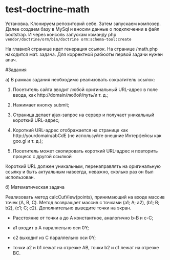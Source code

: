 # test-doctrine-math
Установка.
Клонируем репозиторий себе. Затем запускаем композер. Далее создаем базу в MySql и вносим данные о подключении в файл bootstrap. И через консоль запускам команду php `vendor/doctrine/orm/bin/doctrine orm:schema-tool:create`

На главной странице идет генерация ссылок. На странице /math.php находится мат. задача.
Для корректной рабюоты первой задачи нужен апач.

#Задания

а) В рамках задания необходимо реализовать сократитель ссылок:
 
1. Посетитель сайта вводит любой оригинальный URL-адрес в поле ввода, как http://domain/любой/путь/и т. д.;

2. Нажимает кнопку submit;

3. Страница делает ajax-запрос на сервер и получает уникальный короткий URL-адрес;

4. Короткий URL-адрес отображается на странице как http://yourdomain/abCdE (не используйте внешние Интерфейсы как goo.gl и т. д.);

5. Посетитель может скопировать короткий URL-адрес и повторить процесс с другой ссылкой

 

Короткий URL должен уникальным, перенаправлять на оригинальную ссылку и быть актуальным навсегда, неважно, сколько раз он был использован.

 

б) Математическая задача

Реализовать метод calcCutView(points), принимающий на входе массив точек (A, B, C). Метод возвращает массив с точками (a1; A; a2), (b1; B; b2), (c1; C; c2). Дополнительно выведите точки на экран. 
- Расстояние от точки a до A константное, аналогично b-B и c-C;
- а1 входит в А параллельно оси 0Y;
- с2 выходит из С параллельно оси 0Y;

- точки a2 и b1 лежат на отрезке AB, точки b2 и c1 лежат на отрезке BC.
